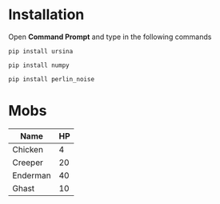 # **Installation**
Open **Command Prompt** and type in the following commands
```
pip install ursina
```
```
pip install numpy
```
```
pip install perlin_noise
```
# **Mobs**
| Name     | HP |
| -------- | -- |
| Chicken  | 4  |
| Creeper  | 20 |
| Enderman | 40 |
| Ghast    | 10 |
